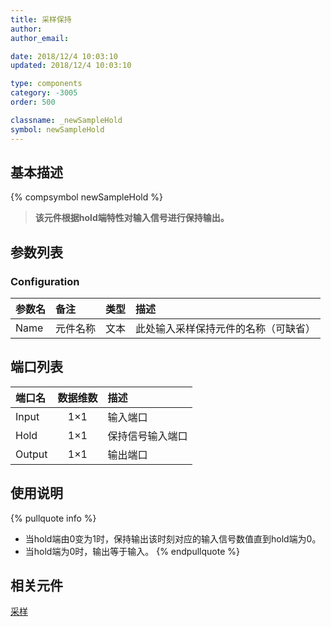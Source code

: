 ```yaml
---
title: 采样保持
author: 
author_email:

date: 2018/12/4 10:03:10
updated: 2018/12/4 10:03:10

type: components
category: -3005
order: 500

classname: _newSampleHold
symbol: newSampleHold
---
```

## 基本描述
{% compsymbol newSampleHold %}

> **该元件根据hold端特性对输入信号进行保持输出。**

## 参数列表
### Configuration
| 参数名 | 备注 | 类型 | 描述 |
| :--- | :--- | :--: | :--- |
| Name | 元件名称 | 文本 | 此处输入采样保持元件的名称（可缺省） |


## 端口列表

| 端口名 | 数据维数 | 描述 |
| :--- | :--:  | :--- |
| Input | 1×1 |输入端口 |                   
| Hold | 1×1 |保持信号输入端口 |                   
| Output | 1×1 |输出端口 |                   

## 使用说明

{% pullquote info %}
+ 当hold端由0变为1时，保持输出该时刻对应的输入信号数值直到hold端为0。
+ 当hold端为0时，输出等于输入。
{% endpullquote %}


## 相关元件

[采样](/components/comp_newSample.html)
